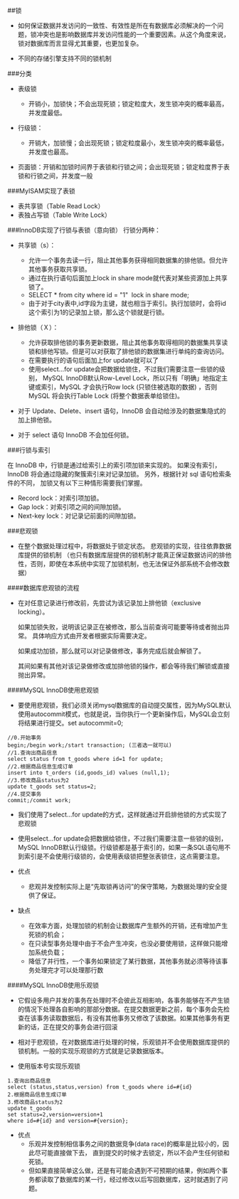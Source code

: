 ##锁
- 如何保证数据并发访问的一致性、有效性是所在有数据库必须解决的一个问题，锁冲突也是影响数据库并发访问性能的一个重要因素。从这个角度来说，锁对数据库而言显得尤其重要，也更加复杂。

- 不同的存储引擎支持不同的锁机制

###分类
- 表级锁
    - 开销小，加锁快；不会出现死锁；锁定粒度大，发生锁冲突的概率最高，并发度最低。
    
- 行级锁：
    - 开销大，加锁慢；会出现死锁；锁定粒度最小，发生锁冲突的概率最低，并发度也最高。
    
- 页面锁：开销和加锁时间界于表锁和行锁之间；会出现死锁；锁定粒度界于表锁和行锁之间，并发度一般

###MyISAM实现了表锁

- 表共享锁（Table Read Lock）
- 表独占写锁（Table Write Lock）
  
    
###InnoDB实现了行锁与表锁（意向锁）
行锁分两种：

- 共享锁（s）：
    - 允许一个事务去读一行，阻止其他事务获得相同数据集的排他锁。但允许其他事务获取共享锁。
    - 通过在执行语句后面加上lock in share mode就代表对某些资源加上共享锁了。
    - SELECT * from city where id = "1"  lock in share mode; 
    - 由于对于city表中,id字段为主键，就也相当于索引。执行加锁时，会将id这个索引为1的记录加上锁，那么这个锁就是行锁。

- 排他锁（Ｘ）：
    - 允许获取排他锁的事务更新数据，阻止其他事务取得相同的数据集共享读锁和排他写锁。但是可以对获取了排他锁的数据集进行单纯的查询访问。
    - 在需要执行的语句后面加上for update就可以了
    - 使用select…for update会把数据给锁住，不过我们需要注意一些锁的级别，
    MySQL InnoDB默认Row-Level Lock，所以只有「明确」地指定主键或索引，MySQL 才会执行Row lock (只锁住被选取的数据) ，否则MySQL 将会执行Table Lock (将整个数据表单给锁住)。
    
- 对于 Update、Delete、insert 语句，InnoDB 会自动给涉及的数据集隐式的加上排他锁。

- 对于 select 语句 InnoDB 不会加任何锁。

###行锁与索引

在 InnoDB 中，行锁是通过给索引上的索引项加锁来实现的。
如果没有索引，InnoDB 将会通过隐藏的聚簇索引来对记录加锁。
另外，根据针对 sql 语句检索条件的不同，
加锁又有以下三种情形需要我们掌握。

- Record lock：对索引项加锁。
- Gap lock：对索引项之间的间隙加锁。
- Next-key lock：对记录记前面的间隙加锁。

###悲观锁
- 在整个数据处理过程中，将数据处于锁定状态。 悲观锁的实现，往往依靠数据库提供的锁机制 （也只有数据库层提供的锁机制才能真正保证数据访问的排他性，否则，即使在本系统中实现了加锁机制，也无法保证外部系统不会修改数据）

####数据库悲观锁的流程
- 在对任意记录进行修改前，先尝试为该记录加上排他锁（exclusive locking）。
  
  如果加锁失败，说明该记录正在被修改，那么当前查询可能要等待或者抛出异常。 具体响应方式由开发者根据实际需要决定。
  
  如果成功加锁，那么就可以对记录做修改，事务完成后就会解锁了。
  
  其间如果有其他对该记录做修改或加排他锁的操作，都会等待我们解锁或直接抛出异常。

####MySQL InnoDB使用悲观锁
- 要使用悲观锁，我们必须关闭mysql数据库的自动提交属性，因为MySQL默认使用autocommit模式，也就是说，当你执行一个更新操作后，MySQL会立刻将结果进行提交。set autocommit=0;

```aidl
//0.开始事务
begin;/begin work;/start transaction; (三者选一就可以)
//1.查询出商品信息
select status from t_goods where id=1 for update;
//2.根据商品信息生成订单
insert into t_orders (id,goods_id) values (null,1);
//3.修改商品status为2
update t_goods set status=2;
//4.提交事务
commit;/commit work;
```
- 我们使用了select…for update的方式，这样就通过开启排他锁的方式实现了悲观锁
- 使用select…for update会把数据给锁住，不过我们需要注意一些锁的级别，MySQL InnoDB默认行级锁。行级锁都是基于索引的，如果一条SQL语句用不到索引是不会使用行级锁的，会使用表级锁把整张表锁住，这点需要注意。

- 优点
    - 悲观并发控制实际上是“先取锁再访问”的保守策略，为数据处理的安全提供了保证。
- 缺点
    - 在效率方面，处理加锁的机制会让数据库产生额外的开销，还有增加产生死锁的机会；
    - 在只读型事务处理中由于不会产生冲突，也没必要使用锁，这样做只能增加系统负载；
    - 降低了并行性，一个事务如果锁定了某行数据，其他事务就必须等待该事务处理完才可以处理那行数
    
####MySQL InnoDB使用乐观锁
- 它假设多用户并发的事务在处理时不会彼此互相影响，各事务能够在不产生锁的情况下处理各自影响的那部分数据。在提交数据更新之前，每个事务会先检查在该事务读取数据后，有没有其他事务又修改了该数据。如果其他事务有更新的话，正在提交的事务会进行回滚

- 相对于悲观锁，在对数据库进行处理的时候，乐观锁并不会使用数据库提供的锁机制。一般的实现乐观锁的方式就是记录数据版本。

- 使用版本号实现乐观锁
```aidl
1.查询出商品信息
select (status,status,version) from t_goods where id=#{id}
2.根据商品信息生成订单
3.修改商品status为2
update t_goods 
set status=2,version=version+1
where id=#{id} and version=#{version};
```
- 优点
    - 乐观并发控制相信事务之间的数据竞争(data race)的概率是比较小的，因此尽可能直接做下去，
    直到提交的时候才去锁定，所以不会产生任何锁和死锁。
    - 但如果直接简单这么做，还是有可能会遇到不可预期的结果，例如两个事务都读取了数据库的某一行，经过修改以后写回数据库，这时就遇到了问题。
